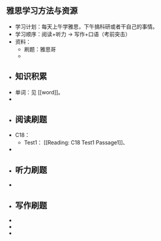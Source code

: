 ## 雅思学习方法与资源
- 学习计划：每天上午学雅思，下午搞科研或者干自己的事情。
- 学习顺序：阅读+听力 -> 写作+口语（考前突击）
- 资料：
	- 刷题：雅思哥
	-
- ## 知识积累
- 单词：见 [[word]]。
-
- ## 阅读刷题
- C18：
	- Test1： [[Reading: C18 Test1 Passage1]]、
-
- ## 听力刷题
-
- ## 写作刷题
-
-
-
